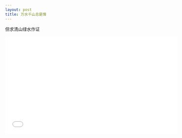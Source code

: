 ```yaml
---
layout: post
title: 万水千山总是情
---
```


但求清山绿水作证

<iframe width="560" height="315" src="//player.bilibili.com/player.html?aid=925670392&bvid=BV1tT4y1u716&cid=189735308&page=1" scrolling="no" border="0" frameborder="no" framespacing="0" allowfullscreen="true"> </iframe>

